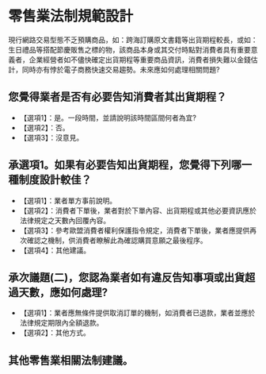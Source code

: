 # 零售業法制規範設計

現行網路交易型態不乏預購商品，如：跨海訂購原文書籍等出貨期程較長，或如：生日禮品等搭配節慶販售之標的物，該商品本身或其交付時點對消費者具有重要意義者，企業經營者如不儘快確定出貨期程等重要商品資訊，消費者損失難以金錢估計，同時亦有悖於電子商務快速交易趨勢。未來應如何處理相關問題?

## 您覺得業者是否有必要告知消費者其出貨期程？
+  【選項1】：是。一段時間，並請說明該時間區間何者為宜?
+  【選項2】：否。
+  【選項3】：沒意見。

## 承選項1。如果有必要告知出貨期程，您覺得下列哪一種制度設計較佳？
+ 【選項1】：業者單方事前說明。
+ 【選項2】：消費者下單後，業者對於下單內容、出貨期程或其他必要資訊應於法律規定之天數內回覆內容。
+ 【選項3】：參考歐盟消費者權利保護指令規定，消費者下單後，業者應提供再次確認之機制，供消費者瞭解此為確認購買意願之最後程序。
+ 【選項4】：其他建議。

## 承次議題(二)，您認為業者如有違反告知事項或出貨超過天數，應如何處理?
+ 【選項1】：業者應無條件提供取消訂單的機制，如消費者已退款，業者並應於法律規定期限內全額退款。
+ 【選項2】：其他方式。

## 其他零售業相關法制建議。
